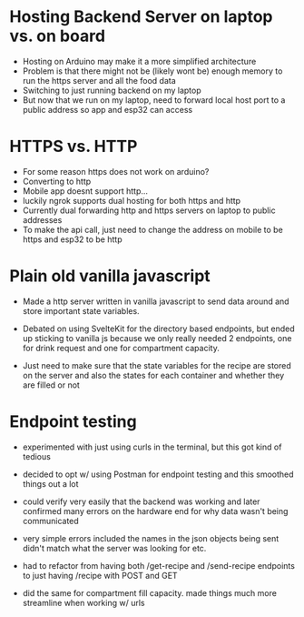 # Hosting Backend Server on laptop vs. on board

- Hosting on Arduino may make it a more simplified architecture
- Problem is that there might not be (likely wont be) enough memory to run the https server and all the food data
- Switching to just running backend on my laptop
- But now that we run on my laptop, need to forward local host port to a public address so app and esp32 can access

# HTTPS vs. HTTP

- For some reason https does not work on arduino?
- Converting to http
- Mobile app doesnt support http...
- luckily ngrok supports dual hosting for both https and http
- Currently dual forwarding http and https servers on laptop to public addresses
- To make the api call, just need to change the address on mobile to be https and esp32 to be http

# Plain old vanilla javascript

- Made a http server written in vanilla javascript to send data around and store important state variables.

- Debated on using SvelteKit for the directory based endpoints, but ended up sticking to vanilla js because we only really needed 2 endpoints, one for drink request and one for compartment capacity.

- Just need to make sure that the state variables for the recipe are stored on the server and also the states for each container and whether they are filled or not

# Endpoint testing

- experimented with just using curls in the terminal, but this got kind of tedious

- decided to opt w/ using Postman for endpoint testing and this smoothed things out a lot

- could verify very easily that the backend was working and later confirmed many errors on the hardware end for why data wasn't being communicated

- very simple errors included the names in the json objects being sent didn't match what the server was looking for etc.

- had to refactor from having both /get-recipe and /send-recipe endpoints to just having /recipe with POST and GET

- did the same for compartment fill capacity. made things much more streamline when working w/ urls
